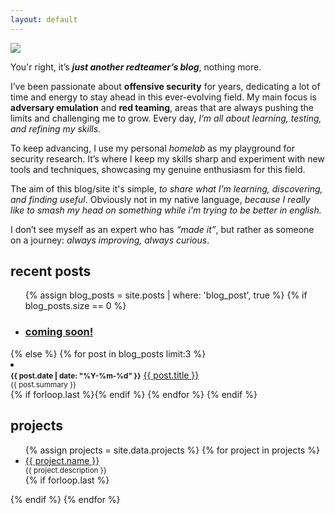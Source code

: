 ```yaml
---
layout: default
---
```



<img class="profile-picture" src="https://avatars.githubusercontent.com/u/29227228?v=4">

You'r right, it’s **_just another redteamer’s blog_**, nothing more.

I’ve been passionate about **offensive security** for years, dedicating a lot of time and energy to stay ahead in this ever-evolving field. My main focus is **adversary emulation** and **red teaming**, areas that are always pushing the limits and challenging me to grow. Every day, *I’m all about learning, testing, and refining my skills*.

To keep advancing, I use my personal *homelab* as my playground for security research. It’s where I keep my skills sharp and experiment with new tools and techniques, showcasing my genuine enthusiasm for this field.

The aim of this blog/site it's simple, *to share what I’m learning, discovering, and finding useful*. Obviously not in my native language, *because I really like to smash my head on something while i'm trying to be better in english.*

I don’t see myself as an expert who has *“made it”*, but rather as someone on a journey: *always improving, always curious*.

## recent posts
<ul class="recent-posts">
    {% assign blog_posts = site.posts | where: 'blog_post', true %}
    {% if blog_posts.size == 0 %}
        <li class="no-posts">
            <h3>
                <a class="una" href="">
                    <span>coming soon!</span>
                </a>
            </h3>
        </li>
        </ul>
    {% else %}
        {% for post in blog_posts limit:3 %}
            <li class="posts-list">
                    <div>
                        <small><b>{{ post.date | date: "%Y-%m-%d" }}</b></small>
                        <a class="una" href="{{ site.baseurl }}{{ post.url }}"><span>{{ post.title }}</span></a>
                    </div>
                <small>{{ post.summary }}</small>
            </li>
            {% if forloop.last %}</ul>{% endif %}
        {% endfor %}
    {% endif %}

## projects

<ul class="project-list">
    {% assign projects = site.data.projects %}
    {% for project in projects %}
    <li class="project-item">
            <div>
            <a href="{{ project.url }}" class="project-link" target="_blank">{{ project.name }}</a>
            </div>
        <small>{{ project.description }}</small>
    </li>
    {% if forloop.last %}</ul>{% endif %}
    {% endfor %}
